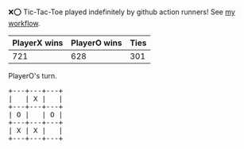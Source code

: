 :x::o: Tic-Tac-Toe played indefinitely by github action runners! See [my workflow](.github/workflows/play.yaml).

|PlayerX wins|PlayerO wins|Ties|
|-|-|-|
|721|628|301|

PlayerO's turn.

<pre>
+---+---+---+
|   | X |   |
+---+---+---+
| O |   | O |
+---+---+---+
| X | X |   |
+---+---+---+
</pre>